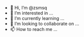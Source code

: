 - 👋 Hi, I’m @zsmsq
- 👀 I’m interested in ...
- 🌱 I’m currently learning ...
- 💞️ I’m looking to collaborate on ...
- 📫 How to reach me ...

<!---
zsmsq/zsmsq is a ✨ special ✨ repository because its `README.md` (this file) appears on your GitHub profile.
You can click the Preview link to take a look at your changes.
--->
